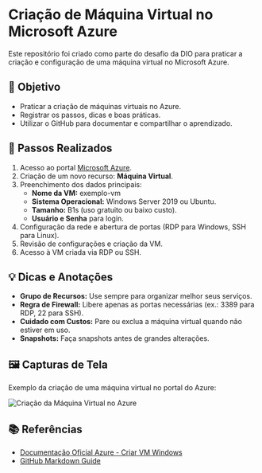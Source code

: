 # Criação de Máquina Virtual no Microsoft Azure

Este repositório foi criado como parte do desafio da DIO para praticar a criação e configuração de uma máquina virtual no Microsoft Azure.

## 📌 Objetivo

- Praticar a criação de máquinas virtuais no Azure.
- Registrar os passos, dicas e boas práticas.
- Utilizar o GitHub para documentar e compartilhar o aprendizado.

## 🚀 Passos Realizados

1. Acesso ao portal [Microsoft Azure](https://portal.azure.com).
2. Criação de um novo recurso: **Máquina Virtual**.
3. Preenchimento dos dados principais:
   - **Nome da VM:** exemplo-vm
   - **Sistema Operacional:** Windows Server 2019 ou Ubuntu.
   - **Tamanho:** B1s (uso gratuito ou baixo custo).
   - **Usuário e Senha** para login.
4. Configuração da rede e abertura de portas (RDP para Windows, SSH para Linux).
5. Revisão de configurações e criação da VM.
6. Acesso à VM criada via RDP ou SSH.

## 💡 Dicas e Anotações

- **Grupo de Recursos:** Use sempre para organizar melhor seus serviços.
- **Regra de Firewall:** Libere apenas as portas necessárias (ex.: 3389 para RDP, 22 para SSH).
- **Cuidado com Custos:** Pare ou exclua a máquina virtual quando não estiver em uso.
- **Snapshots:** Faça snapshots antes de grandes alterações.

## 🖼️ Capturas de Tela

Exemplo da criação de uma máquina virtual no portal do Azure:

![Criação da Máquina Virtual no Azure](./images/Imagem%github-azure.png)

## 📚 Referências

- [Documentação Oficial Azure - Criar VM Windows](https://learn.microsoft.com/pt-br/azure/virtual-machines/windows/quick-create-portal)
- [GitHub Markdown Guide](https://docs.github.com/pt/get-started/writing-on-github/getting-started-with-writing-and-formatting-on-github)
